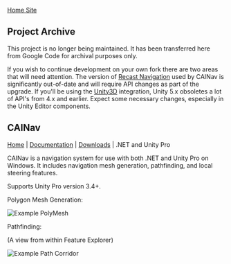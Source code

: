 [Home Site](http://www.critterai.org/)

## Project Archive

This project is no longer being maintained. It has been transferred here from Google Code for archival purposes only.

If you wish to continue development on your own fork there are two areas that will need attention.  The version of [Recast Navigation](https://github.com/memononen/recastnavigation) used by CAINav is significantly out-of-date and will require API changes as part of the upgrade.  If you'll be using the [Unity3D](http://unity3d.com/unity) integration, Unity 5.x obsoletes a lot of API's from 4.x and earlier.  Expect some necessary changes, especially in the Unity Editor components.

## CAINav

[Home](http://www.critterai.org/projects/cainav/) |  [Documentation](http://www.critterai.org/projects/cainav/doc/) | [Downloads](http://www.critterai.org/projects/dowloads-archive.html) | .NET and Unity Pro

CAINav is a navigation system for use with both .NET and Unity Pro on Windows. It includes navigation mesh generation, pathfinding, and local steering features.

Supports Unity Pro version 3.4+.

Polygon Mesh Generation:

![Example PolyMesh](http://www.critterai.org/projects/cainav/doc/media/PolyMesh-Basic.jpg)

Pathfinding:

(A view from within Feature Explorer)

![Example Path Corridor](http://www.critterai.org/projects/cainav/doc/media/Explorer-StraightPath.jpg)











